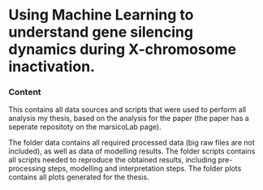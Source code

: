 # Using Machine Learning to understand gene silencing dynamics during X-chromosome inactivation.


### Content

This contains all data sources and scripts that were used to perform all analysis my thesis, based on the analysis for the paper (the paper has a seperate repositoty on the marsicoLab page).

The folder data contains all required processed data (big raw files are not included), as well as data of modelling results.
The folder scripts contains all scripts needed to reproduce the obtained results, including pre-processing steps, modelling and interpretation steps.
The folder plots contains all plots generated for the thesis.



